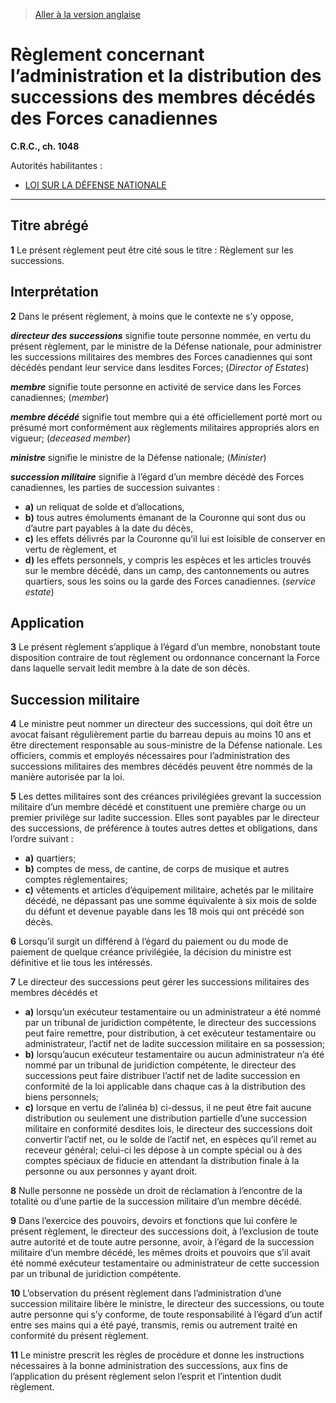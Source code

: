 > [Aller à la version anglaise](/en/Regulations/Consolidated%20Regulations%20of%20Canada/1001-1100/C.R.C.,%20c.%201048.md)

# Règlement concernant l’administration et la distribution des successions des membres décédés des Forces canadiennes

**C.R.C., ch. 1048**

Autorités habilitantes : 
- [LOI SUR LA DÉFENSE NATIONALE](/fr/Lois/Lois%20révisées%20du%20Canada/N/N-5.md)

----------



## Titre abrégé


**1** Le présent règlement peut être cité sous le titre : Règlement sur les successions.




## Interprétation


**2** Dans le présent règlement, à moins que le contexte ne s’y oppose,

***directeur des successions*** signifie toute personne nommée, en vertu du présent règlement, par le ministre de la Défense nationale, pour administrer les successions militaires des membres des Forces canadiennes qui sont décédés pendant leur service dans lesdites Forces; (*Director of Estates*)

***membre*** signifie toute personne en activité de service dans les Forces canadiennes; (*member*)

***membre décédé*** signifie tout membre qui a été officiellement porté mort ou présumé mort conformément aux règlements militaires appropriés alors en vigueur; (*deceased member*)

***ministre*** signifie le ministre de la Défense nationale; (*Minister*)

***succession militaire*** signifie à l’égard d’un membre décédé des Forces canadiennes, les parties de succession suivantes :
- **a)** un reliquat de solde et d’allocations,
- **b)** tous autres émoluments émanant de la Couronne qui sont dus ou d’autre part payables à la date du décès,
- **c)** les effets délivrés par la Couronne qu’il lui est loisible de conserver en vertu de règlement, et
- **d)** les effets personnels, y compris les espèces et les articles trouvés sur le membre décédé, dans un camp, des cantonnements ou autres quartiers, sous les soins ou la garde des Forces canadiennes. (*service estate*)




## Application


**3** Le présent règlement s’applique à l’égard d’un membre, nonobstant toute disposition contraire de tout règlement ou ordonnance concernant la Force dans laquelle servait ledit membre à la date de son décès.




## Succession militaire


**4** Le ministre peut nommer un directeur des successions, qui doit être un avocat faisant régulièrement partie du barreau depuis au moins 10 ans et être directement responsable au sous-ministre de la Défense nationale. Les officiers, commis et employés nécessaires pour l’administration des successions militaires des membres décédés peuvent être nommés de la manière autorisée par la loi.



**5** Les dettes militaires sont des créances privilégiées grevant la succession militaire d’un membre décédé et constituent une première charge ou un premier privilège sur ladite succession. Elles sont payables par le directeur des successions, de préférence à toutes autres dettes et obligations, dans l’ordre suivant :
- **a)** quartiers;
- **b)** comptes de mess, de cantine, de corps de musique et autres comptes réglementaires;
- **c)** vêtements et articles d’équipement militaire, achetés par le militaire décédé, ne dépassant pas une somme équivalente à six mois de solde du défunt et devenue payable dans les 18 mois qui ont précédé son décès.



**6** Lorsqu’il surgit un différend à l’égard du paiement ou du mode de paiement de quelque créance privilégiée, la décision du ministre est définitive et lie tous les intéressés.



**7** Le directeur des successions peut gérer les successions militaires des membres décédés et
- **a)** lorsqu’un exécuteur testamentaire ou un administrateur a été nommé par un tribunal de juridiction compétente, le directeur des successions peut faire remettre, pour distribution, à cet exécuteur testamentaire ou administrateur, l’actif net de ladite succession militaire en sa possession;
- **b)** lorsqu’aucun exécuteur testamentaire ou aucun administrateur n’a été nommé par un tribunal de juridiction compétente, le directeur des successions peut faire distribuer l’actif net de ladite succession en conformité de la loi applicable dans chaque cas à la distribution des biens personnels;
- **c)** lorsque en vertu de l’alinéa b) ci-dessus, il ne peut être fait aucune distribution ou seulement une distribution partielle d’une succession militaire en conformité desdites lois, le directeur des successions doit convertir l’actif net, ou le solde de l’actif net, en espèces qu’il remet au receveur général; celui-ci les dépose à un compte spécial ou à des comptes spéciaux de fiducie en attendant la distribution finale à la personne ou aux personnes y ayant droit.



**8** Nulle personne ne possède un droit de réclamation à l’encontre de la totalité ou d’une partie de la succession militaire d’un membre décédé.



**9** Dans l’exercice des pouvoirs, devoirs et fonctions que lui confère le présent règlement, le directeur des successions doit, à l’exclusion de toute autre autorité et de toute autre personne, avoir, à l’égard de la succession militaire d’un membre décédé, les mêmes droits et pouvoirs que s’il avait été nommé exécuteur testamentaire ou administrateur de cette succession par un tribunal de juridiction compétente.



**10** L’observation du présent règlement dans l’administration d’une succession militaire libère le ministre, le directeur des successions, ou toute autre personne qui s’y conforme, de toute responsabilité à l’égard d’un actif entre ses mains qui a été payé, transmis, remis ou autrement traité en conformité du présent règlement.



**11** Le ministre prescrit les règles de procédure et donne les instructions nécessaires à la bonne administration des successions, aux fins de l’application du présent règlement selon l’esprit et l’intention dudit règlement.


